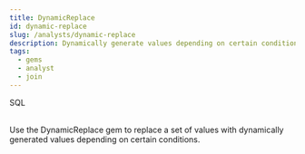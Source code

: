 ```yaml
---
title: DynamicReplace
id: dynamic-replace
slug: /analysts/dynamic-replace
description: Dynamically generate values depending on certain conditions
tags:
  - gems
  - analyst
  - join
---
```


<span class="badge">SQL</span><br/><br/>

Use the DynamicReplace gem to replace a set of values with dynamically generated values depending on certain conditions.
